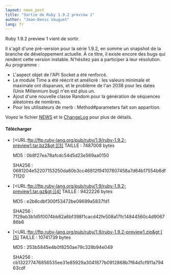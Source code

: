 ```yaml
---
layout: news_post
title: "Sortie de Ruby 1.9.2 preview 1"
author: "Jean-Denis Vauguet"
lang: fr
---
```


Ruby 1.9.2 preview 1 vient de sortir.

Il s\'agit d\'une pré-version pour la série 1.9.2, en somme un snapshot
de la branche de développement actuelle. À ce titre, il existe encore
des bugs qui rendent cette version instable. N\'hésitez pas à participer
à leur résolution. Au programme :

* L\'aspect objet de l\'API Socket a été renforcé.
* Le module Time a été réécrit et amélioré : les valeurs minimale et
  maximale ont disparues, et le problème de l\'an 2038 pour les dates
  (Unix Millennium bug) n\'en est plus un.
* Ajout d\'une nouvelle classe Random pour la génération de séquences
  aléatoires de nombres.
* Pour les utilisateurs de merb : Method#parameters fait son apparition.

Voyez le fichier [NEWS][1] et le [ChangeLog][2] pour plus de détails.

#### Télécharger

* [&lt;URL:ftp://ftp.ruby-lang.org/pub/ruby/1.9/ruby-1.9.2-preview1.tar.bz2&gt;][3]
  TAILLE
  : 7487008 bytes

  MD5
  : 0b8f27ea78afcdc54d5d23e569aa0150

  SHA256
  : 0681204e52207153250da80b3cc46812f94107807458a7d64b17554b6df71120

* [&lt;URL:ftp://ftp.ruby-lang.org/pub/ruby/1.9/ruby-1.9.2-preview1.tar.gz&gt;][4]
  TAILLE
  : 9422226 bytes

  MD5
  : e2b8cdbf300f53472be09699a5837fd1

  SHA256
  : 7f29ab3b1d5f0074bb82a6bf398f1cacd42fe508a17fc14844560c4d906786b6

* [&lt;URL:ftp://ftp.ruby-lang.org/pub/ruby/1.9/ruby-1.9.2-preview1.zip&gt;][5]
  TAILLE
  : 10741739 bytes

  MD5
  : 253b5845e4b0f8250ae79c328b94e049

  SHA256
  : cb132277476856535ee31e85929a3041877b0912868b7f64d1cf911a79463cdf



[1]: http://svn.ruby-lang.org/repos/ruby/trunk/NEWS%0D%0A 
[2]: http://svn.ruby-lang.org/repos/ruby/trunk/ChangeLog%0D%0A 
[3]: ftp://ftp.ruby-lang.org/pub/ruby/1.9/ruby-1.9.2-preview1.tar.bz2 
[4]: ftp://ftp.ruby-lang.org/pub/ruby/1.9/ruby-1.9.2-preview1.tar.gz 
[5]: ftp://ftp.ruby-lang.org/pub/ruby/1.9/ruby-1.9.2-preview1.zip 
